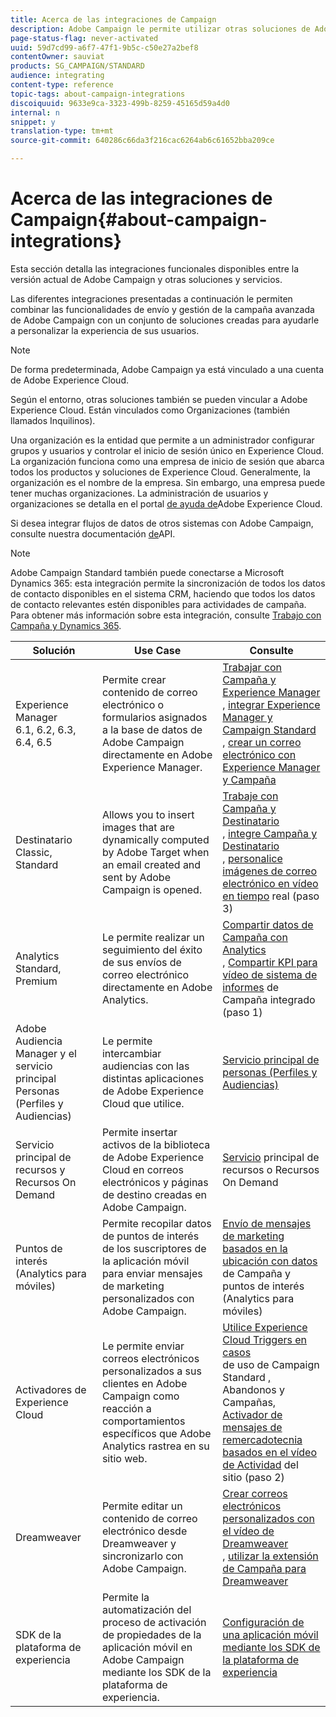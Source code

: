 ```yaml
---
title: Acerca de las integraciones de Campaign
description: Adobe Campaign le permite utilizar otras soluciones de Adobe y combinar sus diferentes funciones.
page-status-flag: never-activated
uuid: 59d7cd99-a6f7-47f1-9b5c-c50e27a2bef8
contentOwner: sauviat
products: SG_CAMPAIGN/STANDARD
audience: integrating
content-type: reference
topic-tags: about-campaign-integrations
discoiquuid: 9633e9ca-3323-499b-8259-45165d59a4d0
internal: n
snippet: y
translation-type: tm+mt
source-git-commit: 640286c66da3f216cac6264ab6c61652bba209ce

---
```



# Acerca de las integraciones de Campaign{#about-campaign-integrations}

Esta sección detalla las integraciones funcionales disponibles entre la versión actual de Adobe Campaign y otras soluciones y servicios.

Las diferentes integraciones presentadas a continuación le permiten combinar las funcionalidades de envío y gestión de la campaña avanzada de Adobe Campaign con un conjunto de soluciones creadas para ayudarle a personalizar la experiencia de sus usuarios.

>[!NOTE]
>
> De forma predeterminada, Adobe Campaign ya está vinculado a una cuenta de Adobe Experience Cloud.

Según el entorno, otras soluciones también se pueden vincular a Adobe Experience Cloud. Están vinculados como Organizaciones (también llamados Inquilinos).

Una organización es la entidad que permite a un administrador configurar grupos y usuarios y controlar el inicio de sesión único en Experience Cloud. La organización funciona como una empresa de inicio de sesión que abarca todos los productos y soluciones de Experience Cloud. Generalmente, la organización es el nombre de la empresa. Sin embargo, una empresa puede tener muchas organizaciones. La administración de usuarios y organizaciones se detalla en el portal [de ayuda de](https://marketing.adobe.com/resources/help/es_ES/mcloud/organizations.html)Adobe Experience Cloud.

Si desea integrar flujos de datos de otros sistemas con Adobe Campaign, consulte nuestra documentación [de](../../api/using/about-campaign-standard-apis.md)API.

>[!NOTE]
>
>Adobe Campaign Standard también puede conectarse a Microsoft Dynamics 365: esta integración permite la sincronización de todos los datos de contacto disponibles en el sistema CRM, haciendo que todos los datos de contacto relevantes estén disponibles para actividades de campaña. Para obtener más información sobre esta integración, consulte [Trabajo con Campaña y Dynamics 365](../../integrating/using/working-with-campaign-standard-and-microsoft-dynamics-365.md).


<table> 
 <thead> 
  <tr> 
   <th> Solución<br /> </th> 
   <th> Use Case<br /> </th> 
   <th> Consulte<br /> </th> 
  </tr> 
 </thead> 
 <tbody> 
  <tr> 
   <td> Experience Manager<br /> 6.1, 6.2, 6.3, 6.4, 6.5<br /> </td> 
   <td> Permite crear contenido de correo electrónico o formularios asignados a la base de datos de Adobe Campaign directamente en Adobe Experience Manager.<br /> </td> 
   <td> 
     <a href="../../integrating/using/integrating-with-experience-manager.md">Trabajar con Campaña y Experience Manager</a><br/>, <a href="https://helpx.adobe.com/experience-manager/6-4/sites/administering/using/campaignstandard.html">integrar Experience Manager y Campaign Standard</a> <br/>, <a href="https://docs.campaign.adobe.com/doc/standard/getting_started/en/ACS_AEM.html">crear un correo electrónico con Experience Manager y Campaña</a> 
    </td> 
  </tr> 
  <tr> 
   <td> Destinatario<br /> Classic, Standard<br /> </td> 
   <td> Allows you to insert images that are dynamically computed by Adobe Target when an email created and sent by Adobe Campaign is opened.<br /> </td> 
   <td> 
    <a href="../../integrating/using/about-campaign-target-integration.md">Trabaje con Campaña y Destinatario</a> <br/>, <a href="https://marketing.adobe.com/resources/help/es_ES/target/a4t/c_campaign_and_target.html">integre Campaña y Destinatario</a><br/>, <a href="https://helpx.adobe.com/marketing-cloud/how-to/email-marketing.html">personalice imágenes de correo electrónico en vídeo en tiempo</a> real (paso 3)
    </td> 
  </tr> 
  <tr> 
   <td> Analytics<br /> Standard, Premium <br /> </td> 
   <td> Le permite realizar un seguimiento del éxito de sus envíos de correo electrónico directamente en Adobe Analytics.<br /> </td> 
   <td> 
    <a href="../../integrating/using/about-campaign-analytics-integration.md">Compartir datos de Campaña con Analytics</a><br/>, <a href="https://helpx.adobe.com/marketing-cloud/how-to/email-marketing.html">Compartir KPI para vídeo de sistema de informes</a> de Campaña integrado (paso 1)
    </td> 
  </tr> 
  <tr> 
   <td> Adobe Audiencia Manager y el servicio principal Personas (Perfiles y Audiencias)<br /> </td> 
   <td> Le permite intercambiar audiencias con las distintas aplicaciones de Adobe Experience Cloud que utilice.<br /> </td> 
   <td> <a href="../../integrating/using/about-campaign-audience-manager-or-people-core-service-integration.md">Servicio principal de personas (Perfiles y Audiencias)</a><br /> </td> 
  </tr> 
  <tr> 
   <td> Servicio principal de recursos y Recursos On Demand<br /> </td> 
   <td> Permite insertar activos de la biblioteca de Adobe Experience Cloud en correos electrónicos y páginas de destino creadas en Adobe Campaign.<br /> </td> 
   <td> <a href="../../integrating/using/working-with-campaign-and-assets-core-service.md">Servicio</a> principal de recursos o Recursos On Demand<br /> </td> 
  </tr> 
  <tr> 
   <td> Puntos de interés (Analytics para móviles)<br /> </td> 
   <td> Permite recopilar datos de puntos de interés de los suscriptores de la aplicación móvil para enviar mensajes de marketing personalizados con Adobe Campaign.<br /> </td> 
   <td> <a href="../../integrating/using/about-campaign-points-of-interest-data-integration.md">Envío de mensajes de marketing basados en la ubicación con datos</a> de Campaña y puntos de interés (Analytics para móviles)<br /> </td> 
  </tr> 
  <tr> 
   <td> Activadores de Experience Cloud<br /> </td> 
   <td> Le permite enviar correos electrónicos personalizados a sus clientes en Adobe Campaign como reacción a comportamientos específicos que Adobe Analytics rastrea en su sitio web.<br /> </td> 
   <td> 
    <a href="../../integrating/using/about-adobe-experience-cloud-triggers.md">Utilice Experience Cloud Triggers en casos</a><br/>de uso de Campaign Standard <a href="../../integrating/using/abandonment-triggers-use-cases.md">,</a><br/>Abandonos y Campañas, <a href="https://helpx.adobe.com/marketing-cloud/how-to/email-marketing.html">Activador de mensajes de remercadotecnia basados en el vídeo de Actividad</a> del sitio (paso 2)
    </td> 
  </tr> 
  <tr> 
   <td> Dreamweaver<br /> </td> 
   <td> Permite editar un contenido de correo electrónico desde Dreamweaver y sincronizarlo con Adobe Campaign.<br /> </td> 
   <td> 
    <a href="https://docs.adobe.com/content/help/en/campaign-learn/campaign-standard-tutorials/designing-content/email-designer/dreamweaver-integration.html">Crear correos electrónicos personalizados con el vídeo de Dreamweaver</a> <br/>, <a href="https://helpx.adobe.com/dreamweaver/using/working-with-dreamweaver-and-campaign.html">utilizar la extensión de Campaña para Dreamweaver</a> 
  </td> 
  </tr> 
  <tr> 
   <td> SDK de la plataforma de experiencia<br /> </td> 
   <td> Permite la automatización del proceso de activación de propiedades de la aplicación móvil en Adobe Campaign mediante los SDK de la plataforma de experiencia.<br /> </td> 
   <td> <a href="https://helpx.adobe.com/campaign/kb/configuring-app-sdk.html">Configuración de una aplicación móvil mediante los SDK de la plataforma de experiencia</a><br /> </td> 
  </tr> 
 </tbody> 
</table>

